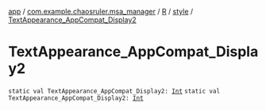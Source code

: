 [app](../../../index.md) / [com.example.chaosruler.msa_manager](../../index.md) / [R](../index.md) / [style](index.md) / [TextAppearance_AppCompat_Display2](.)

# TextAppearance_AppCompat_Display2

`static val TextAppearance_AppCompat_Display2: `[`Int`](https://kotlinlang.org/api/latest/jvm/stdlib/kotlin/-int/index.html)
`static val TextAppearance_AppCompat_Display2: `[`Int`](https://kotlinlang.org/api/latest/jvm/stdlib/kotlin/-int/index.html)